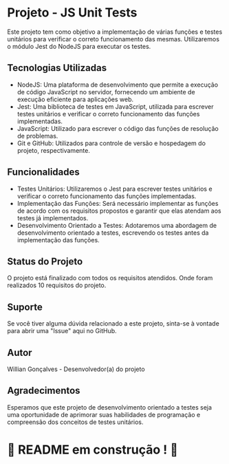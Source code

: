 # Projeto - JS Unit Tests

Este projeto tem como objetivo a implementação de várias funções e testes unitários para verificar o correto funcionamento das mesmas. Utilizaremos o módulo Jest do NodeJS para executar os testes.

## Tecnologias Utilizadas
- NodeJS: Uma plataforma de desenvolvimento que permite a execução de código JavaScript no servidor, fornecendo um ambiente de execução eficiente para aplicações web.
- Jest: Uma biblioteca de testes em JavaScript, utilizada para escrever testes unitários e verificar o correto funcionamento das funções implementadas.
- JavaScript: Utilizado para escrever o código das funções de resolução de problemas.
- Git e GitHub: Utilizados para controle de versão e hospedagem do projeto, respectivamente.

## Funcionalidades
- Testes Unitários: Utilizaremos o Jest para escrever testes unitários e verificar o correto funcionamento das funções implementadas.
- Implementação das Funções: Será necessário implementar as funções de acordo com os requisitos propostos e garantir que elas atendam aos testes já implementados.
- Desenvolvimento Orientado a Testes: Adotaremos uma abordagem de desenvolvimento orientado a testes, escrevendo os testes antes da implementação das funções.

## Status do Projeto
O projeto está finalizado com todos os requisitos atendidos. Onde foram realizados 10 requisitos do projeto.

## Suporte
Se você tiver alguma dúvida relacionado a este projeto, sinta-se à vontade para abrir uma "Issue" aqui no GitHub.

## Autor
Willian Gonçalves - Desenvolvedor(a) do projeto

## Agradecimentos
Esperamos que este projeto de desenvolvimento orientado a testes seja uma oportunidade de aprimorar suas habilidades de programação e compreensão dos conceitos de testes unitários.

# :construction: README em construção ! :construction:
<!-- Olá, Tryber!
Esse é apenas um arquivo inicial para o README do seu projeto.
É essencial que você preencha esse documento por conta própria, ok?
Não deixe de usar nossas dicas de escrita de README de projetos, e deixe sua criatividade brilhar!
:warning: IMPORTANTE: você precisa deixar nítido:
- quais arquivos/pastas foram desenvolvidos por você; 
- quais arquivos/pastas foram desenvolvidos por outra pessoa estudante;
- quais arquivos/pastas foram desenvolvidos pela Trybe.
-->